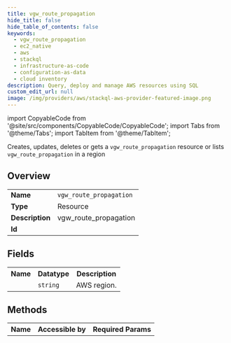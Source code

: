 ```yaml
---
title: vgw_route_propagation
hide_title: false
hide_table_of_contents: false
keywords:
  - vgw_route_propagation
  - ec2_native
  - aws
  - stackql
  - infrastructure-as-code
  - configuration-as-data
  - cloud inventory
description: Query, deploy and manage AWS resources using SQL
custom_edit_url: null
image: /img/providers/aws/stackql-aws-provider-featured-image.png
---
```


import CopyableCode from '@site/src/components/CopyableCode/CopyableCode';
import Tabs from '@theme/Tabs';
import TabItem from '@theme/TabItem';

Creates, updates, deletes or gets a <code>vgw_route_propagation</code> resource or lists <code>vgw_route_propagation</code> in a region

## Overview
<table><tbody>
<tr><td><b>Name</b></td><td><code>vgw_route_propagation</code></td></tr>
<tr><td><b>Type</b></td><td>Resource</td></tr>
<tr><td><b>Description</b></td><td>vgw_route_propagation</td></tr>
<tr><td><b>Id</b></td><td><CopyableCode code="aws.ec2_native.vgw_route_propagation" /></td></tr>
</tbody></table>

## Fields
<table><tbody><tr><th>Name</th><th>Datatype</th><th>Description</th></tr><tr><td><CopyableCode code="region" /></td><td><code>string</code></td><td>AWS region.</td></tr>
</tbody></table>

## Methods

<table><tbody>
  <tr>
    <th>Name</th>
    <th>Accessible by</th>
    <th>Required Params</th>
  </tr>
</tbody></table>






